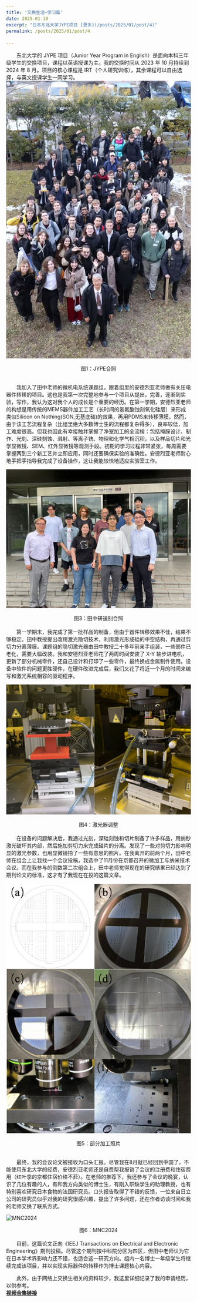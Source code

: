 ```yaml
---
title: '交换生活—学习篇'
date: 2025-01-10
excerpt: "日本东北大学JYPE项目 [更多](/posts/2025/01/post/4)"
permalink: /posts/2025/01/post/4

---
```


　　东北大学的 JYPE 项目（Junior Year Program in English）是面向本科三年级学生的交换项目，课程以英语授课为主。我的交换时间从 2023 年 10 月持续到 2024 年 8 月。项目的核心课程是 IRT（个人研究训练），其余课程可以自由选择，与英文授课学生一同学习。
![JYPE合照1](/assets/images/JYPE合照1.jpg)
<center>图1：JYPE合照</center><br>  

　　我加入了田中老师的微机电系统课题组，跟着组里的安德烈亚老师做有关压电器件转移的项目。这也是我第一次完整地参与一个项目从提出，完善，逐渐到实验，写作，我认为这对我个人的成长是个重要的经历。在第一学期，安德烈亚老师的构想是用传统的MEMS器件加工工艺（长时间的氢氟酸蚀刻氧化硅层）来形成类似Silicon on Nothing(SON,无基底硅)的效果，再用PDMS来转移薄膜。然而，由于该工艺流程复杂（比组里绝大多数博士生的流程都复杂得多），良率较低，加工难度很高。但我也因此有幸接触并掌握了净室加工的全流程：包括掩膜设计、制作、光刻、深硅刻蚀、溅射、等离子铣、物理和化学气相沉积，以及样品切片和光学显微镜、SEM、红外显微镜等观测手段。初期的学习过程非常紧张，每周需要掌握两到三个新工艺并立即应用，同时还要确保实验的准确性。安德烈亚老师耐心地手把手指导我完成了设备操作，这让我能较快地适应实验室工作。

![实验室合照](/assets/images/实验室合照.jpg)
<center>图3：田中研送别合照</center><br>  
　　第一学期末，我完成了第一批样品的制备，但由于器件转移效果不佳，结果不够稳定。田中教授提出改用激光隐切技术，利用激光形成硅的中空结构，再通过剪切力分离薄膜。课题组的隐切激光器由田中教授二十多年前亲手组装，一些部件已老化，需要大幅改装。我和安德烈亚老师花了两周时间安装了 X-Y 轴步进电机，更新了部分机械零件，还自己设计和打印了一些零件，最终换成金属制件使用。设备中软件的问题更胜硬件，在硬件改进完成后，我们又花了将近一个月的时间来编写和激光系统相容的驱动程序。  

![激光器调整](/assets/images/激光器调整（1）.png)
<center>图4：激光器调整</center><br>  
　　在设备的问题解决后，我通过光刻，深硅刻蚀和切片制备了许多样品，用纳秒激光破坏其内部，然后施加剪切力来完成硅片的分离。发现了一些对剪切力影响明显的激光参数，也用显微镜拍了一些有意思的照片。在我离开的前两个月，田中老师在组会上让我找一个会议投稿，我选中了11月份在京都召开的微加工与纳米技术会议。而在我参与的倒数第二次组会上，田中老师觉得现在的研究结果已经达到了期刊论文的标准，这才有了我现在在投的这篇文章。

![加工照片](/assets/images/加工照片.png)
<center>图5：部分加工照片</center><br>   


　　最终，我的会议论文被接收为口头汇报。尽管我在8月就已经回到中国了，不能使用东北大学的经费，安德烈亚老师还是自费帮我报销了会议的注册费和住宿费用（红叶季的京都住宿价格不菲）。在老师的推荐下，我还参与了会议的晚宴，认识了几位有趣的人，有和我方向类似的博士生，有刚入职缺学生的助理教授，也有特别喜欢研究日本食物的法国研究员。口头报告取得了不错的反馈，一位来自日立公司的研究员似乎对我的研究很感兴趣，提出了许多问题，还在作者访谈时间和我的老师交换了联系方式。  

![MNC2024](/assets/images/MNC2024.jpg)
<center>图6：MNC2024</center><br>  
　　目前，这篇论文正向《IEEJ Transactions on Electrical and Electronic Engineering》期刊投稿。尽管这个期刊按中科院分区为四区，但田中老师认为它在日本学术界影响力还不错，也适合这一研究方向。组内一名博士一年级学生将继续完成该项目，并以实现实际器件的转移作为博士课题核心内容。  

　　此外，由于网络上交换生相关的资料较少，我这里详细记录了我的申请经历，以供参考。  
 [**视频合集链接**](https://space.bilibili.com/1330787288/channel/collectiondetail?sid=4448388&ctype=0)

